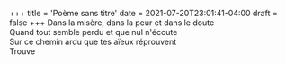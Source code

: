 +++
title = 'Poème sans titre'
date = 2021-07-20T23:01:41-04:00
draft = false
+++
Dans la misère, dans la peur et dans le doute  
Quand tout semble perdu et que nul n'écoute  
Sur ce chemin ardu que tes aïeux réprouvent  
Trouve
